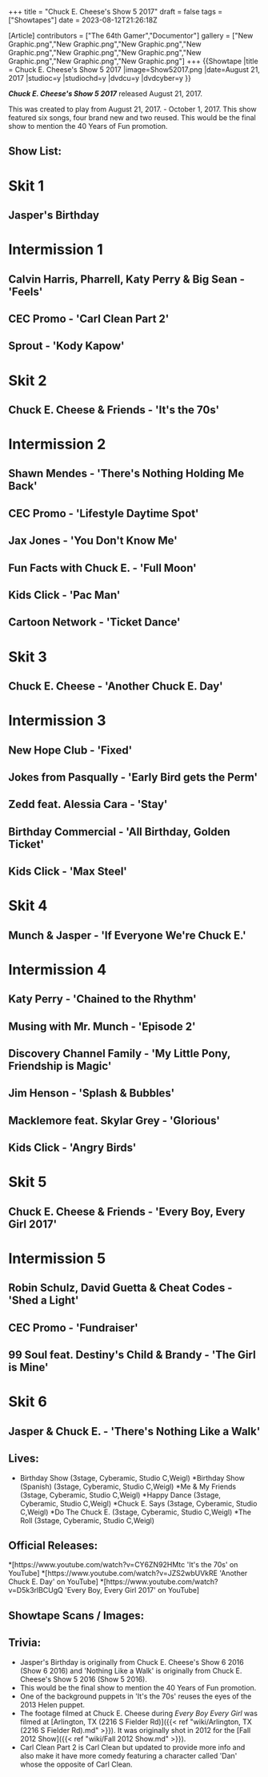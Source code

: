 +++
title = "Chuck E. Cheese's Show 5 2017"
draft = false
tags = ["Showtapes"]
date = 2023-08-12T21:26:18Z

[Article]
contributors = ["The 64th Gamer","Documentor"]
gallery = ["New Graphic.png","New Graphic.png","New Graphic.png","New Graphic.png","New Graphic.png","New Graphic.png","New Graphic.png","New Graphic.png","New Graphic.png"]
+++
{{Showtape
|title = Chuck E. Cheese's Show 5 2017
|image=Show52017.png
|date=August 21, 2017
|studioc=y
|studiochd=y
|dvdcu=y
|dvdcyber=y
}}

<b><i>Chuck E. Cheese's Show 5 2017</b></i> released  August 21, 2017.

This was created to play from August 21, 2017. - October 1, 2017. This show featured six songs, four brand new and two reused. This would be the final show to mention the 40 Years of Fun promotion.  

<h2> Show List: </h2>

# <b>Skit 1</b>
## Jasper's Birthday
#  <b>Intermission 1</b>
## Calvin Harris, Pharrell, Katy Perry & Big Sean - 'Feels'
## CEC Promo - 'Carl Clean Part 2'
## Sprout - 'Kody Kapow'
#  <b>Skit 2</b>
## Chuck E. Cheese & Friends - 'It's the 70s' 
#  <b>Intermission 2</b>
## Shawn Mendes - 'There's Nothing Holding Me Back'
## CEC Promo - 'Lifestyle Daytime Spot'
## Jax Jones - 'You Don't Know Me'
## Fun Facts with Chuck E. - 'Full Moon'
## Kids Click - 'Pac Man'
## Cartoon Network - 'Ticket Dance'
#  <b>Skit 3</b>
## Chuck E. Cheese - 'Another Chuck E. Day'
#  <b>Intermission 3</b>
## New Hope Club - 'Fixed'
## Jokes from Pasqually - 'Early Bird gets the Perm'
## Zedd feat. Alessia Cara - 'Stay'
## Birthday Commercial - 'All Birthday, Golden Ticket'
## Kids Click - 'Max Steel'
#  <b>Skit 4</b>
## Munch & Jasper - 'If Everyone We're Chuck E.'
#  <b>Intermission 4</b>
## Katy Perry - 'Chained to the Rhythm'
## Musing with Mr. Munch - 'Episode 2'
## Discovery Channel Family - 'My Little Pony, Friendship is Magic' 
## Jim Henson - 'Splash & Bubbles' 
## Macklemore feat. Skylar Grey - 'Glorious'  
## Kids Click - 'Angry Birds' 
#  <b>Skit 5</b>
## Chuck E. Cheese & Friends - 'Every Boy, Every Girl 2017' 
#  <b>Intermission 5</b>
## Robin Schulz, David Guetta & Cheat Codes - 'Shed a Light' 
## CEC Promo - 'Fundraiser' 
## 99 Soul feat. Destiny's Child & Brandy - 'The Girl is Mine' 
# <b>Skit 6</b>
## Jasper & Chuck E. - 'There's Nothing Like a Walk' 

<h2> Lives: </h2>

* Birthday Show (3stage, Cyberamic, Studio C,Weigl)
*Birthday Show (Spanish) (3stage, Cyberamic, Studio C,Weigl)
*Me & My Friends (3stage, Cyberamic, Studio C,Weigl)
*Happy Dance (3stage, Cyberamic, Studio C,Weigl)
*Chuck E. Says (3stage, Cyberamic, Studio C,Weigl)
*Do The Chuck E. (3stage, Cyberamic, Studio C,Weigl)
*The Roll (3stage, Cyberamic, Studio C,Weigl)

<h2>Official Releases:</h2>
*[https://www.youtube.com/watch?v=CY6ZN92HMtc 'It's the 70s' on YouTube]
*[https://www.youtube.com/watch?v=JZS2wbUVkRE 'Another Chuck E. Day' on YouTube]
*[https://www.youtube.com/watch?v=D5k3rlBCUgQ 'Every Boy, Every Girl 2017' on YouTube]

<h2>Showtape Scans / Images:</h2>


<h2>Trivia:</h2>

* Jasper's Birthday is originally from Chuck E. Cheese's Show 6 2016 (Show 6 2016) and 'Nothing Like a Walk' is originally from Chuck E. Cheese's Show 5 2016 (Show 5 2016).
* This would be the final show to mention the 40 Years of Fun promotion. 
* One of the background puppets in 'It's the 70s' reuses the eyes of the 2013 Helen puppet.
* The footage filmed at Chuck E. Cheese during <i>Every Boy Every Girl</i> was filmed at [Arlington, TX (2216 S Fielder Rd)]({{< ref "wiki/Arlington, TX (2216 S Fielder Rd).md" >}}). It was originally shot in 2012 for the [Fall 2012 Show]({{< ref "wiki/Fall 2012 Show.md" >}}).
* Carl Clean Part 2 is Carl Clean but updated to provide more info and also make it have more comedy featuring a character called 'Dan' whose the opposite of Carl Clean.